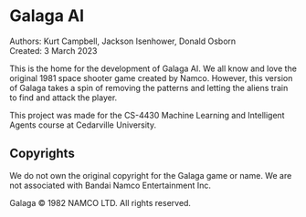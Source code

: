 # Galaga AI
Authors: Kurt Campbell, Jackson Isenhower, Donald Osborn
<br>
Created: 3 March 2023

This is the home for the development of Galaga AI. We all know and love the original 1981 space shooter game created by Namco. However, this version of Galaga takes a spin of removing the patterns and letting the aliens train to find and attack the player.

This project was made for the CS-4430 Machine Learning and Intelligent Agents course at Cedarville University.
## Copyrights
We do not own the original copyright for the Galaga game or name. We are not associated with Bandai Namco Entertainment Inc.

Galaga © 1982 NAMCO LTD. All rights reserved.
